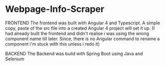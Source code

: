 # Webpage-Info-Scraper

FRONTEND
The frontend was built with Angular 4 and Typescript. A simple copy, paste of the src file into a created Angular 4 project will set it up. 
(I had already built the frontend and didn't realise i was using the wrong component name till later. Since, there is no Angular command to rename a component i'm stuck with this unless i redo it)

BACKEND
The Backend was build with Spring Boot using Java and Selenium
